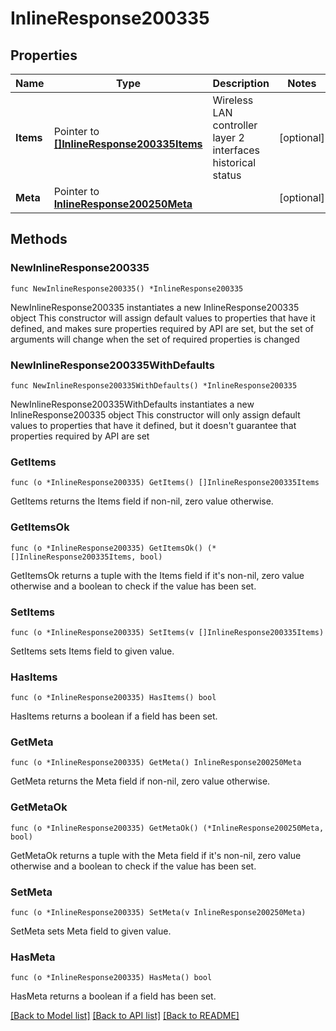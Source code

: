 # InlineResponse200335

## Properties

Name | Type | Description | Notes
------------ | ------------- | ------------- | -------------
**Items** | Pointer to [**[]InlineResponse200335Items**](InlineResponse200335Items.md) | Wireless LAN controller layer 2 interfaces historical status | [optional] 
**Meta** | Pointer to [**InlineResponse200250Meta**](InlineResponse200250Meta.md) |  | [optional] 

## Methods

### NewInlineResponse200335

`func NewInlineResponse200335() *InlineResponse200335`

NewInlineResponse200335 instantiates a new InlineResponse200335 object
This constructor will assign default values to properties that have it defined,
and makes sure properties required by API are set, but the set of arguments
will change when the set of required properties is changed

### NewInlineResponse200335WithDefaults

`func NewInlineResponse200335WithDefaults() *InlineResponse200335`

NewInlineResponse200335WithDefaults instantiates a new InlineResponse200335 object
This constructor will only assign default values to properties that have it defined,
but it doesn't guarantee that properties required by API are set

### GetItems

`func (o *InlineResponse200335) GetItems() []InlineResponse200335Items`

GetItems returns the Items field if non-nil, zero value otherwise.

### GetItemsOk

`func (o *InlineResponse200335) GetItemsOk() (*[]InlineResponse200335Items, bool)`

GetItemsOk returns a tuple with the Items field if it's non-nil, zero value otherwise
and a boolean to check if the value has been set.

### SetItems

`func (o *InlineResponse200335) SetItems(v []InlineResponse200335Items)`

SetItems sets Items field to given value.

### HasItems

`func (o *InlineResponse200335) HasItems() bool`

HasItems returns a boolean if a field has been set.

### GetMeta

`func (o *InlineResponse200335) GetMeta() InlineResponse200250Meta`

GetMeta returns the Meta field if non-nil, zero value otherwise.

### GetMetaOk

`func (o *InlineResponse200335) GetMetaOk() (*InlineResponse200250Meta, bool)`

GetMetaOk returns a tuple with the Meta field if it's non-nil, zero value otherwise
and a boolean to check if the value has been set.

### SetMeta

`func (o *InlineResponse200335) SetMeta(v InlineResponse200250Meta)`

SetMeta sets Meta field to given value.

### HasMeta

`func (o *InlineResponse200335) HasMeta() bool`

HasMeta returns a boolean if a field has been set.


[[Back to Model list]](../README.md#documentation-for-models) [[Back to API list]](../README.md#documentation-for-api-endpoints) [[Back to README]](../README.md)



